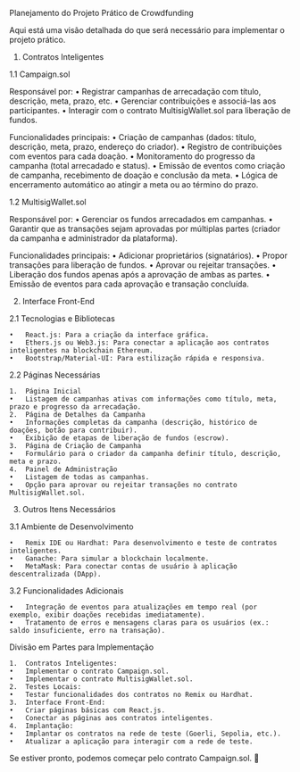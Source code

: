 Planejamento do Projeto Prático de Crowdfunding

Aqui está uma visão detalhada do que será necessário para implementar o projeto prático.

1. Contratos Inteligentes

1.1 Campaign.sol

Responsável por:
	•	Registrar campanhas de arrecadação com título, descrição, meta, prazo, etc.
	•	Gerenciar contribuições e associá-las aos participantes.
	•	Interagir com o contrato MultisigWallet.sol para liberação de fundos.

Funcionalidades principais:
	•	Criação de campanhas (dados: título, descrição, meta, prazo, endereço do criador).
	•	Registro de contribuições com eventos para cada doação.
	•	Monitoramento do progresso da campanha (total arrecadado e status).
	•	Emissão de eventos como criação de campanha, recebimento de doação e conclusão da meta.
	•	Lógica de encerramento automático ao atingir a meta ou ao término do prazo.

1.2 MultisigWallet.sol

Responsável por:
	•	Gerenciar os fundos arrecadados em campanhas.
	•	Garantir que as transações sejam aprovadas por múltiplas partes (criador da campanha e administrador da plataforma).

Funcionalidades principais:
	•	Adicionar proprietários (signatários).
	•	Propor transações para liberação de fundos.
	•	Aprovar ou rejeitar transações.
	•	Liberação dos fundos apenas após a aprovação de ambas as partes.
	•	Emissão de eventos para cada aprovação e transação concluída.

2. Interface Front-End

2.1 Tecnologias e Bibliotecas

	•	React.js: Para a criação da interface gráfica.
	•	Ethers.js ou Web3.js: Para conectar a aplicação aos contratos inteligentes na blockchain Ethereum.
	•	Bootstrap/Material-UI: Para estilização rápida e responsiva.

2.2 Páginas Necessárias

	1.	Página Inicial
	•	Listagem de campanhas ativas com informações como título, meta, prazo e progresso da arrecadação.
	2.	Página de Detalhes da Campanha
	•	Informações completas da campanha (descrição, histórico de doações, botão para contribuir).
	•	Exibição de etapas de liberação de fundos (escrow).
	3.	Página de Criação de Campanha
	•	Formulário para o criador da campanha definir título, descrição, meta e prazo.
	4.	Painel de Administração
	•	Listagem de todas as campanhas.
	•	Opção para aprovar ou rejeitar transações no contrato MultisigWallet.sol.

3. Outros Itens Necessários

3.1 Ambiente de Desenvolvimento

	•	Remix IDE ou Hardhat: Para desenvolvimento e teste de contratos inteligentes.
	•	Ganache: Para simular a blockchain localmente.
	•	MetaMask: Para conectar contas de usuário à aplicação descentralizada (DApp).

3.2 Funcionalidades Adicionais

	•	Integração de eventos para atualizações em tempo real (por exemplo, exibir doações recebidas imediatamente).
	•	Tratamento de erros e mensagens claras para os usuários (ex.: saldo insuficiente, erro na transação).

Divisão em Partes para Implementação

	1.	Contratos Inteligentes:
	•	Implementar o contrato Campaign.sol.
	•	Implementar o contrato MultisigWallet.sol.
	2.	Testes Locais:
	•	Testar funcionalidades dos contratos no Remix ou Hardhat.
	3.	Interface Front-End:
	•	Criar páginas básicas com React.js.
	•	Conectar as páginas aos contratos inteligentes.
	4.	Implantação:
	•	Implantar os contratos na rede de teste (Goerli, Sepolia, etc.).
	•	Atualizar a aplicação para interagir com a rede de teste.

Se estiver pronto, podemos começar pelo contrato Campaign.sol. 🚀